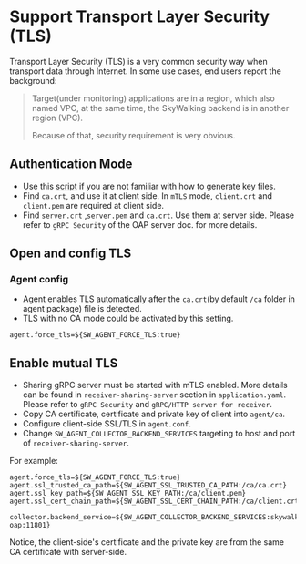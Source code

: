 # Support Transport Layer Security (TLS)
Transport Layer Security (TLS) is a very common security way when transport data through Internet.
In some use cases, end users report the background:

> Target(under monitoring) applications are in a region, which also named VPC,
at the same time, the SkyWalking backend is in another region (VPC).
> 
> Because of that, security requirement is very obvious.

## Authentication Mode
- Use this [script](../../../../../tools/TLS/tls_key_generate.sh) if you are not familiar with how to generate key files.
- Find `ca.crt`, and use it at client side. In `mTLS` mode, `client.crt` and `client.pem` are required at client side.
- Find `server.crt` ,`server.pem` and `ca.crt`. Use them at server side. Please refer to `gRPC Security` of the OAP server doc.
  for more details.

## Open and config TLS

### Agent config
- Agent enables TLS automatically after the `ca.crt`(by default `/ca` folder in agent package) file is detected.
- TLS with no CA mode could be activated by this setting.
```
agent.force_tls=${SW_AGENT_FORCE_TLS:true}
```

## Enable mutual TLS
- Sharing gRPC server must be started with mTLS enabled. More details can be found in `receiver-sharing-server` section in `application.yaml`. Please refer to `gRPC Security` and `gRPC/HTTP server for receiver`.
- Copy CA certificate, certificate and private key of client into `agent/ca`.
- Configure client-side SSL/TLS in `agent.conf`.
- Change `SW_AGENT_COLLECTOR_BACKEND_SERVICES` targeting to host and port of `receiver-sharing-server`.

For example:
```
agent.force_tls=${SW_AGENT_FORCE_TLS:true}
agent.ssl_trusted_ca_path=${SW_AGENT_SSL_TRUSTED_CA_PATH:/ca/ca.crt}
agent.ssl_key_path=${SW_AGENT_SSL_KEY_PATH:/ca/client.pem}
agent.ssl_cert_chain_path=${SW_AGENT_SSL_CERT_CHAIN_PATH:/ca/client.crt}

collector.backend_service=${SW_AGENT_COLLECTOR_BACKEND_SERVICES:skywalking-oap:11801}
```

Notice, the client-side's certificate and the private key are from the same CA certificate with server-side.
